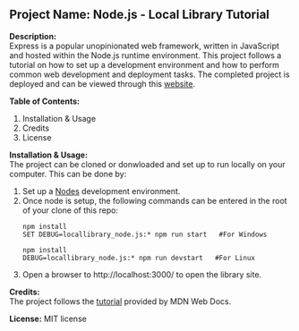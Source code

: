 ## **Project Name:** Node.js - Local Library Tutorial

**Description:** <br>Express is a popular unopinionated web framework, written in JavaScript and hosted within the Node.js runtime environment. This project follows a tutorial on how to set up a development environment and how to perform common web development and deployment tasks. The completed project is deployed and can be viewed through this [website](https://gentle-retreat-96753.herokuapp.com/catalog).

**Table of Contents:**
<ol>
  <li>Installation & Usage</li>
  <li>Credits</li>
  <li>License</li>
</ol>

**Installation & Usage:**<br>The project can be cloned or donwloaded and set up to run locally on your computer. This can be done by:
<ol>
  <li> Set up a <a href="https://developer.mozilla.org/en-US/docs/Learn/Server-side/Express_Nodejs/development_environment">Nodes</a> development environment.</li>
  <li>Once node is setup, the following commands can be entered in the root of your clone of this repo:</li>

  ``` 
  npm install
  SET DEBUG=locallibrary_node.js:* npm run start   #For Windows
  
  npm install
  DEBUG=locallibrary_node.js:* npm run devstart   #For Linux
  ```
  <li>Open a browser to http://localhost:3000/ to open the library site.</li>
</ol>  


**Credits:**<br>The project follows the [tutorial](https://developer.mozilla.org/en-US/docs/Learn/Server-side/Express_Nodejs/Introduction) provided by MDN Web Docs.

**License:** MIT license

